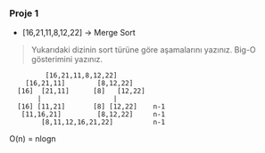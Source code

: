 ### Proje 1
* [16,21,11,8,12,22] -> Merge Sort

>Yukarıdaki dizinin sort türüne göre aşamalarını yazınız.
Big-O gösterimini yazınız.

             [16,21,11,8,12,22]
        [16,21,11]        [8,12,22]
      [16]  [21,11]      [8]   [12,22]
           |                  |
      [16] [11,21]       [8] [12,22]    n-1 
       [11,16,21]         [8,12,22]     n-1
            [8,11,12,16,21,22]          n-1

O(n) = nlogn